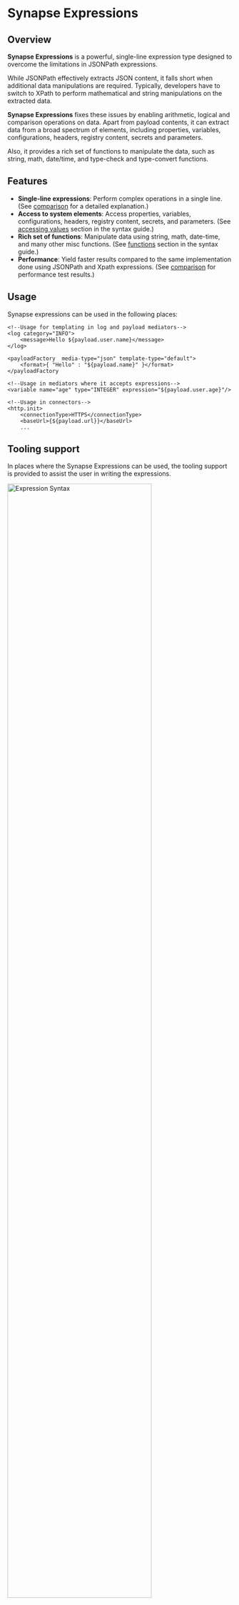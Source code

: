 # Synapse Expressions

## Overview

**Synapse Expressions** is a powerful, single-line expression type designed to overcome the limitations in JSONPath expressions.

While JSONPath effectively extracts JSON content, it falls short when additional data manipulations are required. Typically, developers have to switch to XPath to perform mathematical and string manipulations on the extracted data.

**Synapse Expressions** fixes these issues by enabling arithmetic, logical and comparison operations on data. Apart from payload contents, it can extract data from a broad spectrum of elements, including properties, variables, configurations, headers, registry content, secrets and parameters. 

Also, it provides a rich set of functions to manipulate the data, such as string, math, date/time, and type-check and type-convert functions.

## Features

- **Single-line expressions**: Perform complex operations in a single line. (See [comparison]({{base_path}}/reference/synapse-properties/synapse-expressions-comparison/#single-line-expression-vs-multiple-jsonpath-evaluations) for a detailed explanation.)
- **Access to system elements**: Access properties, variables, configurations, headers, registry content, secrets, and parameters. (See [accessing values]({{base_path}}/reference/synapse-properties/synapse-expressions-syntax/#accessing-values) section in the syntax guide.)
- **Rich set of functions**: Manipulate data using string, math, date-time, and many other misc functions. (See [functions]({{base_path}}/reference/synapse-properties/synapse-expressions-syntax/#functions) section in the syntax guide.)
- **Performance**: Yield faster results compared to the same implementation done using JSONPath and Xpath expressions. (See [comparison]({{base_path}}/reference/synapse-properties/synapse-expressions-comparison#performance-comparison) for performance test results.)

## Usage

Synapse expressions can be used in the following places:

```
<!--Usage for templating in log and payload mediators-->
<log category="INFO">
    <message>Hello ${payload.user.name}</message>
</log>

<payloadFactory  media-type="json" template-type="default">
    <format>{ "Hello" : "${payload.name}" }</format>
</payloadFactory

<!--Usage in mediators where it accepts expressions-->
<variable name="age" type="INTEGER" expression="${payload.user.age}"/>

<!--Usage in connectors-->
<http.init>
    <connectionType>HTTPS</connectionType>
    <baseUrl>{${payload.url}}</baseUrl>
    ...
```

## Tooling support

In places where the Synapse Expressions can be used, the tooling support is provided to assist the user in writing the expressions. 

<a href="{{base_path}}/assets/img/reference/VSCode_expression_support.gif"><img src="{{base_path}}/assets/img/reference/VSCode_expression_support.gif" alt="Expression Syntax" width="80%"></a>

```
